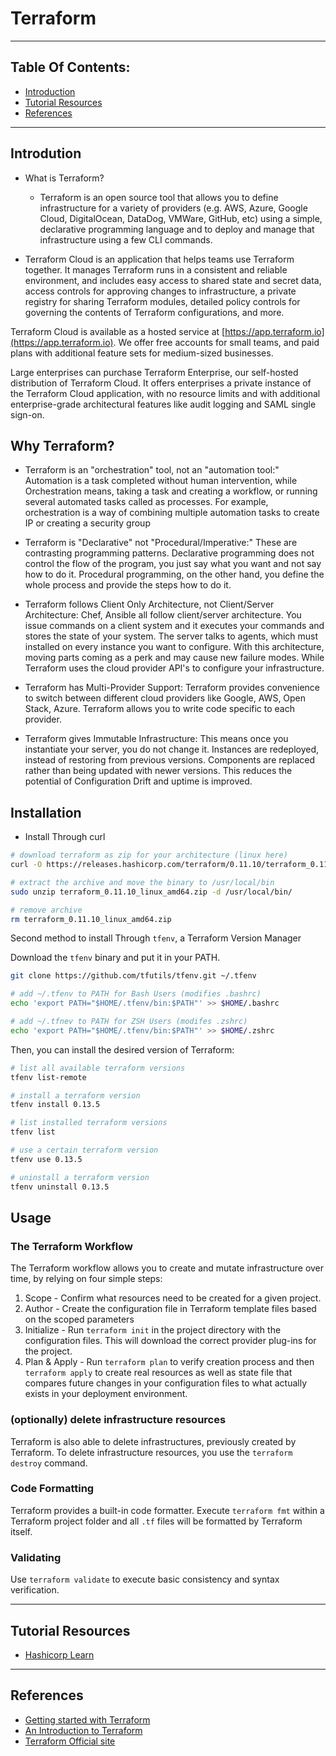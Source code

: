 # Terraform

***************************

## Table Of Contents:

- [Introduction](#introdution)
- [Tutorial Resources](#tutorial-resources)
- [References](#reference)

*****************

## Introdution

- What is Terraform?
  - Terraform is an open source tool that allows you to define infrastructure for a variety of providers (e.g. AWS, Azure, Google Cloud, DigitalOcean, DataDog, VMWare, GitHub, etc) using a simple, declarative programming language and to deploy and manage that infrastructure using a few CLI commands.

- Terraform Cloud is an application that helps teams use Terraform together. It manages Terraform runs in a consistent and reliable environment, and includes easy access to shared state and secret data, access controls for approving changes to infrastructure, a private registry for sharing Terraform modules, detailed policy controls for governing the contents of Terraform configurations, and more.

Terraform Cloud is available as a hosted service at [https://app.terraform.io](https://app.terraform.io). We offer free accounts for small teams, and paid plans with additional feature sets for medium-sized businesses.

Large enterprises can purchase Terraform Enterprise, our self-hosted distribution of Terraform Cloud. It offers enterprises a private instance of the Terraform Cloud application, with no resource limits and with additional enterprise-grade architectural features like audit logging and SAML single sign-on.

## Why Terraform?

- Terraform is an "orchestration" tool, not an "automation tool:" Automation is a task completed without human intervention, while Orchestration means, taking a task and creating a workflow, or running several automated tasks called as processes. For example, orchestration is a way of combining multiple automation tasks to create IP or creating a security group

- Terraform is "Declarative" not "Procedural/Imperative:" These are contrasting programming patterns. Declarative programming does not control the flow of the program, you just say what you want and not say how to do it. Procedural programming, on the other hand, you define the whole process and provide the steps how to do it.

- Terraform follows Client Only Architecture, not Client/Server Architecture: Chef, Ansible all follow client/server architecture. You issue commands on a client system and it executes your commands and stores the state of your system. The server talks to agents, which must installed on every instance you want to configure. With this architecture, moving parts coming as a perk and may cause new failure modes. While Terraform uses the cloud provider API's to configure your infrastructure.

- Terraform has Multi-Provider Support: Terraform provides convenience to switch between different cloud providers like Google, AWS, Open Stack, Azure. Terraform allows you to write code specific to each provider.

- Terraform gives Immutable Infrastructure: This means once you instantiate your server, you do not change it. Instances are redeployed, instead of restoring from previous versions. Components are replaced rather than being updated with newer versions. This reduces the potential of Configuration Drift and uptime is improved.

## Installation

- Install Through curl

```bash
# download terraform as zip for your architecture (linux here)
curl -O https://releases.hashicorp.com/terraform/0.11.10/terraform_0.11.10_linux_amd64.zip 

# extract the archive and move the binary to /usr/local/bin
sudo unzip terraform_0.11.10_linux_amd64.zip -d /usr/local/bin/

# remove archive
rm terraform_0.11.10_linux_amd64.zip

```

Second method to install Through `tfenv`, a Terraform Version Manager

Download the `tfenv` binary and put it in your PATH.

```bash
git clone https://github.com/tfutils/tfenv.git ~/.tfenv

# add ~/.tfenv to PATH for Bash Users (modifies .bashrc)
echo 'export PATH="$HOME/.tfenv/bin:$PATH"' >> $HOME/.bashrc

# add ~/.tfnev to PATH for ZSH Users (modifes .zshrc)
echo 'export PATH="$HOME/.tfenv/bin:$PATH"' >> $HOME/.zshrc

```

Then, you can install the desired version of Terraform:

```bash
# list all available terraform versions
tfenv list-remote

# install a terraform version
tfenv install 0.13.5

# list installed terraform versions
tfenv list

# use a certain terraform version
tfenv use 0.13.5

# uninstall a terraform version
tfenv uninstall 0.13.5

```

## Usage

### The Terraform Workflow

The Terraform workflow allows you to create and mutate infrastructure over time, by relying on four simple steps:

1. Scope - Confirm what resources need to be created for a given project.
2. Author - Create the configuration file in Terraform template files based on the scoped parameters
3. Initialize - Run `terraform init` in the project directory with the configuration files. This will download the correct provider plug-ins for the project.
4. Plan & Apply - Run `terraform plan` to verify creation process and then `terraform apply` to create real resources as well as state file that compares future changes in your configuration files to what actually exists in your deployment environment.

### (optionally) delete infrastructure resources

Terraform is also able to delete infrastructures, previously created by Terraform. To delete infrastructure resources, you use the `terraform destroy` command.

### Code Formatting

Terraform provides a built-in code formatter. Execute `terraform fmt` within a Terraform project folder and all `.tf` files will be formatted by Terraform itself.

### Validating

Use `terraform validate` to execute basic consistency and syntax verification.

***************************

## Tutorial Resources  

- [Hashicorp Learn](https://learn.hashicorp.com/terraform)

************

## References

- [Getting started with Terraform](https://learn.hashicorp.com/terraform/getting-started/intro)
- [An Introduction to Terraform](https://blog.gruntwork.io/an-introduction-to-terraform-f17df9c6d180)
- [Terraform Official site](https://www.terraform.io/docs)
